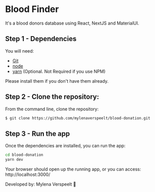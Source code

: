 # Blood Finder

It's a blood donors database using React, NextJS and MaterialUI.

## Step 1 - Dependencies

You will need:

* [Git](http://git-scm.com/downloads)
* [node](https://nodejs.org/) 
* [yarn](https://yarnpkg.com/en/docs/install) (Optional. Not Required if you use NPM)

Please install them if you don't have them already.

## Step 2 - Clone the repository:

From the command line, clone the repository:

```sh
$ git clone https://github.com/mylenaverspeelt/blood-donation.git
```

## Step 3 - Run the app

Once the dependencies are installed, you can run the app:

```sh
cd blood-donation
yarn dev
```
Your browser should open up the running app, or you can access: http://localhost:3000/

Developed by: Mylena Verspeelt 🦜
 
